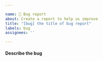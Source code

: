 ```yaml
---

name: 🐞 Bug report
about: Create a report to help us improve
title: "[bug] the title of bug report"
labels: bug
assignees: ''

---
```


#### Describe the bug
